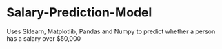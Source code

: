 # Salary-Prediction-Model
Uses Sklearn, Matplotlib, Pandas and Numpy to predict whether a person has a salary over $50,000
